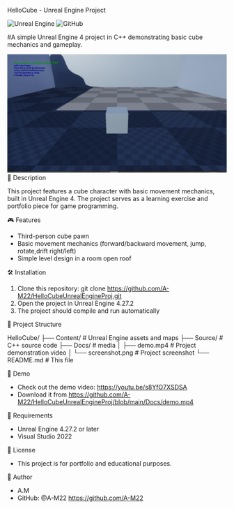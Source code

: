 HelloCube - Unreal Engine Project

![Unreal Engine](https://img.shields.io/badge/Unreal%20Engine-4.27.2+-black.svg?style=flat&logo=unrealengine)
![GitHub](https://img.shields.io/github/repo-size/A-M22/HelloCubeUnrealEngineProj)


#A simple Unreal Engine 4 project in C++ demonstrating basic cube mechanics and gameplay.

![Project Screenshot](Docs/screanshot.png)
📖 Description

This project features a cube character with basic movement mechanics, built in Unreal Engine 4.
The project serves as a learning exercise and portfolio piece for game programming.

🎮 Features

- Third-person cube pawn
- Basic movement mechanics (forward/backward movement, jump, rotate,drift right/left)
- Simple level design in a room open roof

🛠️ Installation

1. Clone this repository:
git clone https://github.com/A-M22/HelloCubeUnrealEngineProj.git
2. Open the project in Unreal Engine 4.27.2
3. The project should compile and run automatically

📁 Project Structure

HelloCube/
├── Content/          # Unreal Engine assets and maps
├── Source/           # C++ source code
├── Docs/             # media
│   ├── demo.mp4      # Project demonstration video
│   └── screenshot.png # Project screenshot
└── README.md        # This file

🎥 Demo

- Check out the demo video: https://youtu.be/s8YfO7XSDSA
- Download it from https://github.com/A-M22/HelloCubeUnrealEngineProj/blob/main/Docs/demo.mp4

🔧 Requirements

- Unreal Engine 4.27.2 or later
- Visual Studio 2022

📝 License

- This project is for portfolio and educational purposes.

👤 Author

- A.M
- GitHub: @A-M22
https://github.com/A-M22
